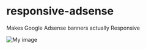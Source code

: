 responsive-adsense
==================

Makes Google Adsense banners actually Responsive

![My image](http://i.imgur.com/kz7Awox.jpg)
